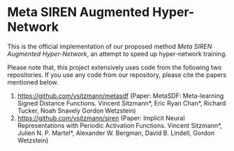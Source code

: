 # Meta SIREN Augmented Hyper-Network
This is the official implementation of our proposed method _Meta SIREN Augmented Hyper-Network_, an attempt to speed up hyper-network training.

Please note that, this project extensively uses code from the following two repositories. If you use any code from our repository, please cite the papers mentioned below.
1. https://github.com/vsitzmann/metasdf (Paper: MetaSDF: Meta-learning Signed Distance Functions. Vincent Sitzmann*, Eric Ryan Chan*, Richard Tucker, Noah Snavely
Gordon Wetzstein)
2. https://github.com/vsitzmann/siren (Paper: Implicit Neural Representations with Periodic Activation Functions. Vincent Sitzmann*, Julien N. P. Martel*, Alexander W. Bergman, David B. Lindell, Gordon Wetzstein)

